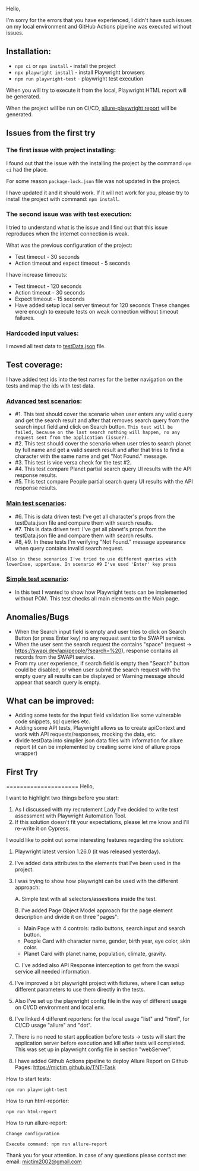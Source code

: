 Hello,

I'm sorry for the errors that you have experienced, I didn't have such issues on my local environment 
and GitHub Actions pipeline was executed without issues.

## Installation:

* ```npm ci``` or ```npm install``` - install the project
* ```npx playwright install``` - install Playwright browsers
* ```npm run playwright-test``` - playwright test execution

When you will try to execute it from the local, Playwright HTML report will be generated.

When the project will be run on CI/CD, [allure-playwright report](https://mictim.github.io/TNT-Task/) will be generated.

## Issues from the first try

### The first issue with project installing:
I found out that the issue with the installing the project by the command `npm ci` had the place.

For some reason `package-lock.json` file was not updated in the project.

I have updated it and it should work. If it will not work for you, please try to install the project with command:
`npm install`.

### The second issue was with test execution:
I tried to understand what is the issue and I find out that this issue reproduces when the internet connection is weak.

What was the previous configuration of the project:
* Test timeout - 30 seconds
* Action timeout and expect timeout - 5 seconds

I have increase timeouts:
* Test timeout - 120 seconds
* Action timeout - 30 seconds
* Expect timeout - 15 seconds
* Have added setup local server timeout for 120 seconds
These changes were enough to execute tests on weak connection without timeout failures.

### Hardcoded input values:
I moved all test data to [testData.json](./e2e/resources/testData.json) file.

## Test coverage:
I have added test ids into the test names for the better navigation on the tests and map the ids with test data.

### [Advanced test scenarios](./e2e/tests/advanced.spec.ts):
* #1. This test should cover the scenario when user enters any valid query and get the search result and after that removes search query from the search input field and click on Search button.
`This test will be failed, because on the last search nothing will happen, no any request sent from the application (issue?).`
* #2. This test should cover the scenario when user tries to search planet by full name and get a valid search result and after that tries to find a character with the same name and get "Not Found." message.
* #3. This test is vice versa check for the test #2.
* #4. This test compare Planet partial search query UI results with the API response results.
* #5. This test compare People partial search query UI results with the API response results.

### [Main test scenarios](./e2e/tests/starWars.spec.ts):
* #6. This is data driven test: I've get all character's props from the testData.json file and compare them with search results.
* #7. This is data driven test: I've get all planet's props from the testData.json file and compare them with search results.
* #8, #9. In these tests I'm verifying "Not Found." message appearance when query contains invalid search request.

`Also in these scenarios I've tried to use different queries with lowerCase, upperCase.
In scenario #9 I've used 'Enter' key press`

### [Simple test scenario](./e2e/tests/simpleTest.spec.ts):
* In this test I wanted to show how Playwright tests can be implemented without POM. This test checks all main elements on the Main page.

## Anomalies/Bugs
* When the Search input field is empty and user tries to click on Search Button (or press Enter key) no any request sent to the SWAPI service.
* When the user sent the search request the contains "space" (request -> https://swapi.dev/api/people/?search=%20), response contains all records from the SWAPI service.
* From my user experience, if search field is empty then "Search" button could be disabled, or when user submit the search request with the empty query all results can be displayed or Warning message should appear that search query is empty.

## What can be improved:
* Adding some tests for the input field validation like some vulnerable code snippets, sql queries etc.
* Adding some API tests, Playwright allows us to create apiContext and work with API requests/responses, mocking the data, etc.
* divide testData into simplier json data files with information for allure report (it can be implemented by creating some kind of allure props wrapper)


## First Try
=====================
Hello,

I want to highlight two things before you start:
1. As I discussed with my recrutement Lady I've decided to write test assessment with Playwright Automation Tool.
2. If this solution doesn't fit your expectations, please let me know and I'll re-write it on Cypress.

I would like to point out some interesting features regarding the solution:
1. Playwright latest version 1.26.0 (it was released yesterday).

2. I've added data attributes to the elements that I've been used in the project.

3. I was trying to show how playwright can be used with the different approach:

    A. Simple test with all selectors/assestions inside the test.

    B. I've added Page Object Model approach for the page element description and divide it on three "pages":
    -   Main Page with 4 controls: radio buttons, search input and search button.
    -   People Card with character name, gender, birth year, eye color, skin color.
    -   Planet Card with planet name, population, climate, gravity.

    C. I've added also API Response interception to get from the swapi service all needed information.

4. I've improved a bit playwright project with fixtures, where I can setup different parameters to use them directly in the tests. 

5. Also I've set up the playwright config file in the way of different usage on CI/CD environment and local env.

6. I've linked 4 different reporters: for the local usage "list" and "html", for CI/CD usage "allure" and "dot".

7. There is no need to start application before tests -> tests will start the application server before execution and kill after tests will completed. This was set up in playwright config file in section "webServer".

8. I have added Github Actions pipeline to deploy Allure Report on Github Pages: 
https://mictim.github.io/TNT-Task

How to start tests:

```npm run playwright-test```

How to run html-reporter:

```npm run html-report```

How to run allure-report:

```Change configuration```

```Execute command: npm run allure-report```


Thank you for your attention.
In case of any questions please contact me: 
email: mictim2002@gmail.com
